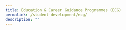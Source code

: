 ```yaml
---
title: Education & Career Guidance Programmes (ECG)
permalink: /student-development/ecg/
description: ""
---
```

